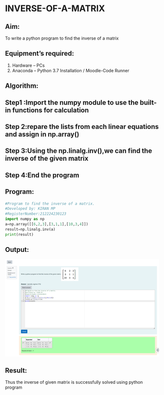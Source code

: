 # INVERSE-OF-A-MATRIX
## Aim:
To write a python program to find the inverse of a matrix
## Equipment’s required:
1. 	Hardware – PCs
2. 	Anaconda – Python 3.7 Installation / Moodle-Code Runner
## Algorithm:

## Step1 :Import the numpy module to use the built-in functions for calculation

## Step 2:repare the lists from each linear equations and assign in np.array()

## Step 3:Using the np.linalg.inv(),we can find the inverse of the given matrix

## Step 4:End the program

## Program:
```python
#Program to find the inverse of a matrix.
#Developed by: KIRAN MP
#RegisterNumber:212224230123
import numpy as np
a=np.array([[6,2,3],[3,1,1],[10,3,4]])
result=np.linalg.inv(a)
print(result)
```
## Output:
![](<Screenshot 2025-04-19 104530.png>)
## Result:
Thus the inverse of given matrix is successfully solved using python program


